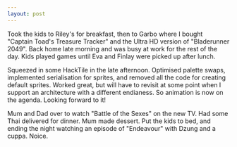 ```yaml
---
layout: post
---
```


Took the kids to Riley's for breakfast, then to Garbo where I bought "Captain
Toad's Treasure Tracker" and the Ultra HD version of "Bladerunner 2049". Back
home late morning and was busy at work for the rest of the day. Kids played
games until Eva and Finlay were picked up after lunch.

Squeezed in some HackTile in the late afternoon. Optimised palette swaps,
implemented serialisation for sprites, and removed all the code for creating
default sprites. Worked great, but will have to revisit at some point when I
support an architecture with a different endianess. So animation is now on the
agenda. Looking forward to it!

Mum and Dad over to watch "Battle of the Sexes" on the new TV. Had some Thai
delivered for dinner. Mum made dessert. Put the kids to bed, and ending the
night watching an episode of "Endeavour" with Dzung and a cuppa. Noice.
